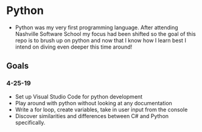 # Python
- Python was my very first programming language. After attending Nashville Software School my focus had been shifted so the goal of this repo is to brush up on python and now that I know how I learn best I intend on diving even deeper this time around!

## Goals 
### 4-25-19
 - Set up Visual Studio Code for python development 
 - Play around with python without looking at any documentation 
 - Write a for loop, create variables, take in user input from the console 
 - Discover similarities and differences between C# and Python specifically.
